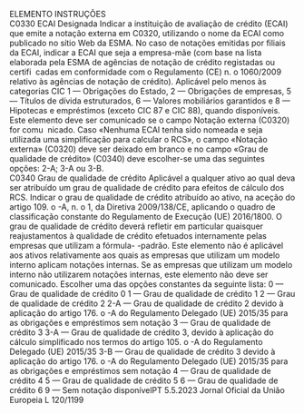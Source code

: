  
ELEMENTO  INSTRUÇÕES  
C0330  ECAI Designada  Indicar a instituição de avaliação de crédito (ECAI) que emite a notação externa em 
C0320, utilizando o nome da ECAI como publicado no sítio Web da ESMA. No caso de 
notações emitidas por filiais da ECAI, indicar a ECAI que seja a empresa-mãe (com base 
na lista elaborada pela ESMA de agências de notação de crédito registadas ou certifi ­
cadas em conformidade com o Regulamento (CE) n.  o 1060/2009 relativo às agências 
de notação de crédito). 
Aplicável pelo menos às categorias CIC 1 — Obrigações do Estado, 2 — Obrigações de 
empresas, 5 — Títulos de dívida estruturados, 6 — Valores mobiliários garantidos e 8 
— Hipotecas e empréstimos (exceto CIC 87 e CIC 88), quando disponíveis. 
Este elemento deve ser comunicado se o campo Notação externa (C0320) for comu ­
nicado. Caso «Nenhuma ECAI tenha sido nomeada e seja utilizada uma simplificação 
para calcular o RCS», o campo «Notação externa» (C0320) deve ser deixado em branco 
e no campo «Grau de qualidade de crédito» (C0340) deve escolher-se uma das seguintes 
opções: 2-A; 3-A ou 3-B.  
C0340  Grau de qualidade de 
crédito  Aplicável a qualquer ativo ao qual deva ser atribuído um grau de qualidade de crédito 
para efeitos de cálculo dos RCS. 
Indicar o grau de qualidade de crédito atribuído ao ativo, na aceção do artigo 109.  o -A, 
n.  o 1, da Diretiva 2009/138/CE, aplicando o quadro de classificação constante do 
Regulamento de Execução (UE) 2016/1800. 
O grau de qualidade de crédito deverá refletir em particular quaisquer reajustamentos à 
qualidade de crédito efetuados internamente pelas empresas que utilizam a fórmula- 
-padrão. 
Este elemento não é aplicável aos ativos relativamente aos quais as empresas que 
utilizam um modelo interno aplicam notações internas. Se as empresas que utilizam 
um modelo interno não utilizarem notações internas, este elemento não deve ser 
comunicado. 
Escolher uma das opções constantes da seguinte lista: 
0 — Grau de qualidade de crédito 0 
1 — Grau de qualidade de crédito 1 
2 — Grau de qualidade de crédito 2 
2-A — Grau de qualidade de crédito 2 devido à aplicação do artigo 176.  o -A do 
Regulamento Delegado (UE) 2015/35 para as obrigações e empréstimos sem notação 
3 — Grau de qualidade de crédito 3 
3-A — Grau de qualidade de crédito 3, devido à aplicação do cálculo simplificado nos 
termos do artigo 105.  o -A do Regulamento Delegado (UE) 2015/35 
3-B — Grau de qualidade de crédito 3 devido à aplicação do artigo 176.  o -A do 
Regulamento Delegado (UE) 2015/35 para as obrigações e empréstimos sem notação 
4 — Grau de qualidade de crédito 4 
5 — Grau de qualidade de crédito 5 
6 — Grau de qualidade de crédito 6 
9 — Sem notação disponívelPT  5.5.2023 Jornal Oficial da União Europeia L 120/1199